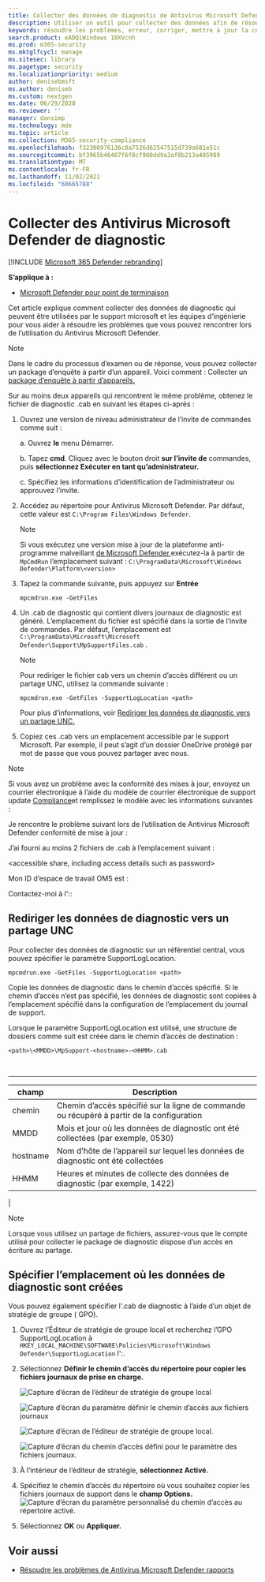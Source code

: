 ```yaml
---
title: Collecter des données de diagnostic de Antivirus Microsoft Defender
description: Utiliser un outil pour collecter des données afin de résoudre les problèmes Antivirus Microsoft Defender
keywords: résoudre les problèmes, erreur, corriger, mettre à jour la conformité, oms, surveiller, rapport, Microsoft Defender av, objet de stratégie de groupe, paramètre, données de diagnostic
search.product: eADQiWindows 10XVcnh
ms.prod: m365-security
ms.mktglfcycl: manage
ms.sitesec: library
ms.pagetype: security
ms.localizationpriority: medium
author: denisebmsft
ms.author: deniseb
ms.custom: nextgen
ms.date: 06/29/2020
ms.reviewer: ''
manager: dansimp
ms.technology: mde
ms.topic: article
ms.collection: M365-security-compliance
ms.openlocfilehash: f32300976136c8a7526d62547515d739a681e51c
ms.sourcegitcommit: bf3965b46487f6f8cf900dd9a3af8b213a405989
ms.translationtype: MT
ms.contentlocale: fr-FR
ms.lasthandoff: 11/02/2021
ms.locfileid: "60665788"
---
```

# <a name="collect-microsoft-defender-antivirus-diagnostic-data"></a>Collecter des Antivirus Microsoft Defender de diagnostic

[!INCLUDE [Microsoft 365 Defender rebranding](../../includes/microsoft-defender.md)]


**S’applique à :**

- [Microsoft Defender pour point de terminaison](/microsoft-365/security/defender-endpoint/)

Cet article explique comment collecter des données de diagnostic qui peuvent être utilisées par le support microsoft et les équipes d’ingénierie pour vous aider à résoudre les problèmes que vous pouvez rencontrer lors de l’utilisation du Antivirus Microsoft Defender.

> [!NOTE]
> Dans le cadre du processus d’examen ou de réponse, vous pouvez collecter un package d’enquête à partir d’un appareil. Voici comment : Collecter un [package d’enquête à partir d’appareils.](/windows/security/threat-protection/microsoft-defender-atp/respond-machine-alerts#collect-investigation-package-from-devices)

Sur au moins deux appareils qui rencontrent le même problème, obtenez le fichier de diagnostic .cab en suivant les étapes ci-après :

1. Ouvrez une version de niveau administrateur de l’invite de commandes comme suit :

    a. Ouvrez **le** menu Démarrer.

    b. Tapez **cmd**. Cliquez avec le bouton droit **sur l’invite de** commandes, puis **sélectionnez Exécuter en tant qu’administrateur.**

    c. Spécifiez les informations d’identification de l’administrateur ou approuvez l’invite.

2. Accédez au répertoire pour Antivirus Microsoft Defender. Par défaut, cette valeur est `C:\Program Files\Windows Defender`.

   > [!NOTE]
   > Si vous exécutez une version mise à jour de la plateforme anti-programme malveillant [de Microsoft Defender,](https://support.microsoft.com/help/4052623/update-for-microsoft-defender-antimalware-platform)exécutez-la à partir de `MpCmdRun` l’emplacement suivant : `C:\ProgramData\Microsoft\Windows Defender\Platform\<version>`

3. Tapez la commande suivante, puis appuyez sur **Entrée**

    ```Dos
    mpcmdrun.exe -GetFiles
    ```

4. Un .cab de diagnostic qui contient divers journaux de diagnostic est généré. L’emplacement du fichier est spécifié dans la sortie de l’invite de commandes. Par défaut, l’emplacement est `C:\ProgramData\Microsoft\Microsoft Defender\Support\MpSupportFiles.cab` .

   > [!NOTE]
   > Pour rediriger le fichier cab vers un chemin d’accès différent ou un partage UNC, utilisez la commande suivante :
   >
   > `mpcmdrun.exe -GetFiles -SupportLogLocation <path>`
   >
   > Pour plus d’informations, voir [Rediriger les données de diagnostic vers un partage UNC.](#redirect-diagnostic-data-to-a-unc-share)

5. Copiez ces .cab vers un emplacement accessible par le support Microsoft. Par exemple, il peut s’agit d’un dossier OneDrive protégé par mot de passe que vous pouvez partager avec nous.

> [!NOTE]
> Si vous avez un problème avec la conformité des mises à jour, envoyez un courrier électronique à l’aide du modèle de courrier électronique de support update <a href="mailto:ucsupport@microsoft.com?subject=WDAV assessment issue&body=I%20am%20encountering%20the%20following%20issue%20when%20using%20Windows%20Defender%20AV%20in%20Update%20Compliance%3a%20%0d%0aI%20have%20provided%20at%20least%202%20support%20.cab%20files%20at%20the%20following%20location%3a%20%3Caccessible%20share%2c%20including%20access%20details%20such%20as%20password%3E%0d%0aMy%20OMS%20workspace%20ID%20is%3a%20%0d%0aPlease%20contact%20me%20at%3a">Compliance</a>et remplissez le modèle avec les informations suivantes :
>
> Je rencontre le problème suivant lors de l’utilisation de Antivirus Microsoft Defender conformité de mise à jour :
>
> J’ai fourni au moins 2 fichiers de .cab à l’emplacement suivant :
>
> \<accessible share, including access details such as password\>
>
> Mon ID d’espace de travail OMS est :
>
> Contactez-moi à l'::

## <a name="redirect-diagnostic-data-to-a-unc-share"></a>Rediriger les données de diagnostic vers un partage UNC

Pour collecter des données de diagnostic sur un référentiel central, vous pouvez spécifier le paramètre SupportLogLocation.

```Dos
mpcmdrun.exe -GetFiles -SupportLogLocation <path>
```

Copie les données de diagnostic dans le chemin d’accès spécifié. Si le chemin d’accès n’est pas spécifié, les données de diagnostic sont copiées à l’emplacement spécifié dans la configuration de l’emplacement du journal de support.

Lorsque le paramètre SupportLogLocation est utilisé, une structure de dossiers comme suit est créée dans le chemin d’accès de destination :

```Dos
<path>\<MMDD>\MpSupport-<hostname>-<HHMM>.cab
```

<br>

****

|champ|Description|
|---|---|
|chemin|Chemin d’accès spécifié sur la ligne de commande ou récupéré à partir de la configuration|
|MMDD|Mois et jour où les données de diagnostic ont été collectées (par exemple, 0530)|
|hostname|Nom d’hôte de l’appareil sur lequel les données de diagnostic ont été collectées|
|HHMM|Heures et minutes de collecte des données de diagnostic (par exemple, 1422)|
|

> [!NOTE]
> Lorsque vous utilisez un partage de fichiers, assurez-vous que le compte utilisé pour collecter le package de diagnostic dispose d’un accès en écriture au partage.

## <a name="specify-location-where-diagnostic-data-is-created"></a>Spécifier l’emplacement où les données de diagnostic sont créées

Vous pouvez également spécifier l'.cab de diagnostic à l’aide d’un objet de stratégie de groupe ( GPO).

1. Ouvrez l’Éditeur de stratégie de groupe local et recherchez l’GPO SupportLogLocation à `HKEY_LOCAL_MACHINE\SOFTWARE\Policies\Microsoft\Windows Defender\SupportLogLocation` l':.

2. Sélectionnez **Définir le chemin d’accès du répertoire pour copier les fichiers journaux de prise en charge.**

   ![Capture d’écran de l’éditeur de stratégie de groupe local](images/GPO1-SupportLogLocationDefender.png)

   ![Capture d’écran du paramètre définir le chemin d’accès aux fichiers journaux](images/GPO2-SupportLogLocationGPPage.png)

    ![Capture d’écran de l’éditeur de stratégie de groupe local.](images/GPO1-SupportLogLocationDefender.png)  
        
     ![Capture d’écran du chemin d’accès défini pour le paramètre des fichiers journaux.](images/GPO2-SupportLogLocationGPPage.png)  
3. À l’intérieur de l’éditeur de stratégie, **sélectionnez Activé.**

4. Spécifiez le chemin d’accès du répertoire où vous souhaitez copier les fichiers journaux de support dans le **champ Options.**
     ![Capture d’écran du paramètre personnalisé du chemin d’accès au répertoire activé.](images/GPO3-SupportLogLocationGPPageEnabledExample.png) 
5. Sélectionnez **OK** ou **Appliquer.**

## <a name="see-also"></a>Voir aussi

- [Résoudre les problèmes de Antivirus Microsoft Defender rapports](troubleshoot-reporting.md)
